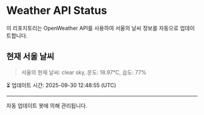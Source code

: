 
# Weather API Status

이 리포지토리는 OpenWeather API를 사용하여 서울의 날씨 정보를 자동으로 업데이트합니다.

## 현재 서울 날씨
> 서울의 현재 날씨: clear sky, 온도: 18.97°C, 습도: 77%

⏳ 업데이트 시간: 2025-09-30 12:48:55 (UTC)

---
자동 업데이트 봇에 의해 관리됩니다.
